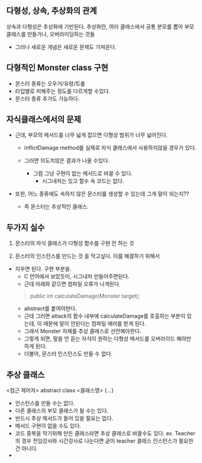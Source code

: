 ## 다형성, 상속, 추상화의 관계
상속과 다형성은 추상화에 기반된다. 
추상화란, 여러 클래스에서 공통 분모를 뽑아 부모 클래스를 만들거나, 오버라이딩하는 것들

- 그러나 새로운 개념은 새로운 문제도 가져온다.

## 다형적인 Monster class 구현
- 몬스터 종류는 오우거/유령/트롤
- 타입별로 피해주는 정도를 다르게할 수있다. 
- 몬스터 종류 추가도 가능하다.

## 자식클래스에서의 문제
- 근데, 부모의 메서드를 너무 넓게 잡으면 다형성 범위가 너무 넓어진다. 
  - inflictDamage method를 실제로 자식 클래스에서 사용하지않을 경우가 있다.
  - 그러면 의도치않은 결과가 나올 수있다.

    - 그럼 그냥 구현이 없는 메서드로 바꿀 수 있다.
        - 시그내처는 있고 함수 속 코드는 없다.

- 또한, 어느 종류에도 속하지 않은 몬스터를 생성할 수 있는데 그게 말이 되는지?? 
  - 즉 몬스터는 추상적인 클래스.

## 두가지 실수
1. 몬스터의 자식 클래스가 다형성 함수를 구현 안 하는 것
   
2. 몬스터의 인스턴스를 만드는 것
을 막고싶다.
이를 해결하기 위해서
- 지우면 된다. 구현 부분을.
    - C 언어에서 보았듯이, 시그내처 만들어주면된다.
    - 근데 아래와 같으면 컴파일 오류가 나게된다
  > public int calculateDamage(Monster target);
    - abstract를 붙여야한다.
    - 근데 그러면 attack의 함수 내부에 calculateDamage를 호출하는 부분이 있는데, 이 때문에 말이 안된다는 컴파일 에러를 받게 된다.
    - 그래서 Monster 자체를 추상 클래스로 선언해야한다.
    - 그렇게 되면, 말을 안 듣는 자식이 원하는 다형성 메서드를 오버라이드 해야만 하게 된다.
    - 더불어, 몬스터 인스턴스도 만들 수 없다.

## 추상 클래스
<접근 제어자> abstract class <클래스명> {...}

- 인스턴스를 만들 수는 없다. 
- 다른 클래스의 부모 클래스가 될 수는 있다.
- 반드시 추상 메서드가 들어 있을 필요는 없다.
- 메서드 구현이 없을 수도 있다.
- 코드 중복을 막기위해 만든 클래스라면 추상 클래스로 바꿀수도 있다. ex. Teacher의 경우 전임강사와 시간강사로 나눈다면 굳이 teacher 클래스 인스턴스가 필요한 건 아니다.
- 